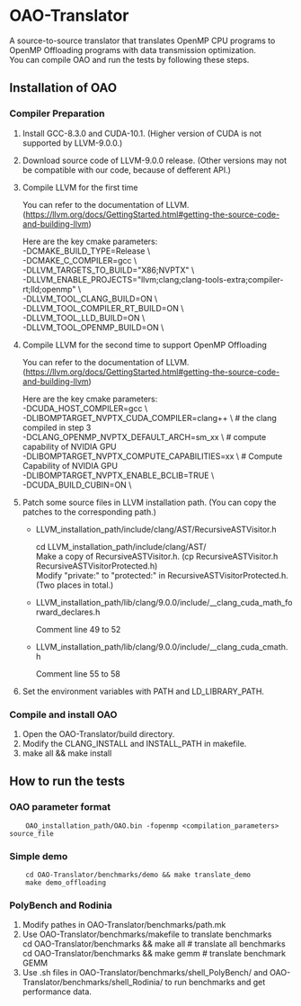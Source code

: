 # OAO-Translator
A source-to-source translator that translates OpenMP CPU programs to OpenMP Offloading programs with data transmission optimization.  
You can compile OAO and run the tests by following these steps.

## Installation of OAO
### Compiler Preparation
1. Install GCC-8.3.0 and CUDA-10.1. (Higher version of CUDA is not supported by LLVM-9.0.0.)
1. Download source code of LLVM-9.0.0 release. (Other versions may not be compatible with our code, because of defferent API.)
1. Compile LLVM for the first time

    You can refer to the documentation of LLVM.  
    (https://llvm.org/docs/GettingStarted.html#getting-the-source-code-and-building-llvm)
    
    Here are the key cmake parameters:  
    -DCMAKE_BUILD_TYPE=Release \  
    -DCMAKE_C_COMPILER=gcc \  
    -DLLVM_TARGETS_TO_BUILD="X86;NVPTX" \  
    -DLLVM_ENABLE_PROJECTS="llvm;clang;clang-tools-extra;compiler-rt;lld;openmp" \  
    -DLLVM_TOOL_CLANG_BUILD=ON \  
    -DLLVM_TOOL_COMPILER_RT_BUILD=ON \  
    -DLLVM_TOOL_LLD_BUILD=ON \  
    -DLLVM_TOOL_OPENMP_BUILD=ON \  

1. Compile LLVM for the second time to support OpenMP Offloading
    
    You can refer to the documentation of LLVM.  
    (https://llvm.org/docs/GettingStarted.html#getting-the-source-code-and-building-llvm)
    
    Here are the key cmake parameters:  
    -DCUDA_HOST_COMPILER=gcc \  
    -DLIBOMPTARGET_NVPTX_CUDA_COMPILER=clang++ \ # the clang compiled in step 3  
    -DCLANG_OPENMP_NVPTX_DEFAULT_ARCH=sm_xx \ # compute capability of NVIDIA GPU  
    -DLIBOMPTARGET_NVPTX_COMPUTE_CAPABILITIES=xx \ # Compute Capability of NVIDIA GPU  
    -DLIBOMPTARGET_NVPTX_ENABLE_BCLIB=TRUE \  
    -DCUDA_BUILD_CUBIN=ON \  

1. Patch some source files in LLVM installation path. (You can copy the patches to the corresponding path.)

    + LLVM_installation_path/include/clang/AST/RecursiveASTVisitor.h
    
        cd LLVM_installation_path/include/clang/AST/  
        Make a copy of RecursiveASTVisitor.h. (cp RecursiveASTVisitor.h RecursiveASTVisitorProtected.h)  
        Modify "private:" to "protected:" in RecursiveASTVisitorProtected.h. (Two places in total.)  
        
    + LLVM_installation_path/lib/clang/9.0.0/include/__clang_cuda_math_forward_declares.h
    
        Comment line 49 to 52
        
    + LLVM_installation_path/lib/clang/9.0.0/include/__clang_cuda_cmath.h
    
        Comment line 55 to 58
    
1. Set the environment variables with PATH and LD_LIBRARY_PATH.  
    
### Compile and install OAO
1. Open the OAO-Translator/build directory.
2. Modify the CLANG_INSTALL and INSTALL_PATH in makefile.
3. make all && make install

## How to run the tests
### OAO parameter format  
        OAO_installation_path/OAO.bin -fopenmp <compilation_parameters> source_file

### Simple demo  
        cd OAO-Translator/benchmarks/demo && make translate_demo  
        make demo_offloading

### PolyBench and Rodinia
1. Modify pathes in OAO-Translator/benchmarks/path.mk  
1. Use OAO-Translator/benchmarks/makefile to translate benchmarks  
    cd OAO-Translator/benchmarks && make all # translate all benchmarks  
    cd OAO-Translator/benchmarks && make gemm # translate benchmark GEMM  
1. Use .sh files in OAO-Translator/benchmarks/shell_PolyBench/ and OAO-Translator/benchmarks/shell_Rodinia/ to run benchmarks and get performance data.
